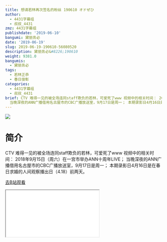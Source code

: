 ```yaml
---
title: 想请若林再次签名的粉丝 190610 オドぜひ
author:
  - 4431字幕组
  - 叔叔_4431
zmz: 4431字幕组
publishdate: '2019-06-10'
bangumi: 黛丽务必
date: '2019-06-19'
slug: 2019-06-19-190610-56080520
description: 黛丽务必&#8226;190610
weight: 9381.0
bangumis:
  - 黛丽务必
tags:
  - 若林正恭
  - 春日俊彰
categories:
  - 4431字幕组
  - 叔叔_4431
brief: CTV 难得一见的被全场连同staff欺负的若林，可爱死了www 视频中的相关时间： 2018年9月15日（周六）在一宫市举办ANN十周年LIVE；
  当晚深夜的ANN广播借用名古屋市的CBC广播放送室，9月17日是周一； 本期录影日4月16日是在春日求婚的人间观察播出日（4.18）前两天。
---
```

![](https://raw.githubusercontent.com/tcgriffith/owaraisite/master/static/tmpimg/54e6e3dfe901a086e6d647881d8fd54c0bfdf241.jpg.480.jpg)
# 简介  
CTV
难得一见的被全场连同staff欺负的若林，可爱死了www
视频中的相关时间：
2018年9月15日（周六）在一宫市举办ANN十周年LIVE；
当晚深夜的ANN广播借用名古屋市的CBC广播放送室，9月17日是周一；
本期录影日4月16日是在春日求婚的人间观察播出日（4.18）前两天。  

[去B站观看](https://www.bilibili.com/video/av56080520/)
<div class ="resp-container"><iframe class="testiframe" src="//player.bilibili.com/player.html?aid=56080520"", scrolling="no", allowfullscreen="true" > </iframe></div> 

